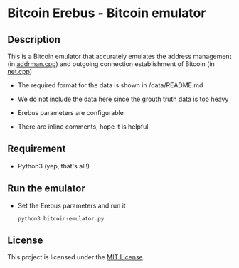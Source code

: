 
# Bitcoin Erebus - Bitcoin emulator

## Description

This is a Bitcoin emulator that accurately emulates the address management (in [addrman.cpp](https://github.com/bitcoin/bitcoin/blob/master/src/addrman.cpp)) and outgoing connection establishment of Bitcoin (in [net.cpp](https://github.com/bitcoin/bitcoin/blob/master/src/net.cpp))

* The required format for the data is shown in /data/README.md

* We do not include the data here since the grouth truth data is too heavy

* Erebus parameters are configurable

* There are inline comments, hope it is helpful

## Requirement

* Python3 (yep, that's all!)

## Run the emulator

* Set the Erebus parameters and run it
	````
	python3 bitcoin-emulator.py
	````

## License

This project is licensed under the [MIT License](http://www.opensource.org/licenses/mit-license.php).